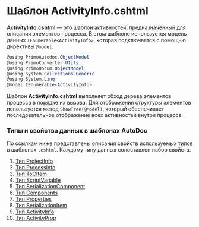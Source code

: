 # Шаблон ActivityInfo.cshtml

**ActivityInfo.cshtml** — это шаблон активностей, предназначенный для описания элементов процесса. В этом шаблоне используется модель данных `IEnumerable<ActivityInfo>`, которая подключается с помощью директивы `@model`.

```csharp
@using PrimoAutodoc.ObjectModel
@using PrimoConverter.Utils
@using PrimoDocum.ObjectModel
@using System.Collections.Generic
@using System.Linq
@model IEnumerable<ActivityInfo>
```

Шаблон **ActivityInfo.cshtml** выполняет обход дерева элементов процесса в порядке их вызова. Для отображения структуры элементов используется метод `ShowTree(@Model)`, который обеспечивает последовательное отображение всех активностей внутри процесса.

### Типы и свойства данных в шаблонах AutoDoc

По ссылкам ниже представлены описания свойств используемых типов в шаблонах `.cshtml`. Каждому типу данных сопоставлен набор свойств.

1. [Тип ProjectInfo](https://docs.primo-rpa.ru/primo-rpa/primo-rpa-studio/tools/autodoc/templ_properties#id-1.-tip-projectinfo)  
2. [Тип ProcessInfo](https://docs.primo-rpa.ru/primo-rpa/primo-rpa-studio/tools/autodoc/templ_properties#id-2.-tip-processinfo)  
3. [Тип ToCItem](https://docs.primo-rpa.ru/primo-rpa/primo-rpa-studio/tools/autodoc/templ_properties#id-3.-tip-tocitem)  
4. [Тип ScriptVariable](https://docs.primo-rpa.ru/primo-rpa/primo-rpa-studio/tools/autodoc/templ_properties#id-4.-tip-scriptvariable)  
5. [Тип SerializationComponent](https://docs.primo-rpa.ru/primo-rpa/primo-rpa-studio/tools/autodoc/templ_properties#id-5.-tip-serializationcomponent)  
6. [Тип Components](https://docs.primo-rpa.ru/primo-rpa/primo-rpa-studio/tools/autodoc/templ_properties#id-6.-tip-components)  
7. [Тип Properties](https://docs.primo-rpa.ru/primo-rpa/primo-rpa-studio/tools/autodoc/templ_properties#id-7.-tip-properties)  
8. [Тип SerializationItem](https://docs.primo-rpa.ru/primo-rpa/primo-rpa-studio/tools/autodoc/templ_properties#id-8.-tip-serializationitem)  
9. [Тип ActivityInfo](https://docs.primo-rpa.ru/primo-rpa/primo-rpa-studio/tools/autodoc/templ_properties#id-9.-tip-activityinfo)  
10. [Тип ActivityProp](https://docs.primo-rpa.ru/primo-rpa/primo-rpa-studio/tools/autodoc/templ_properties#id-10.-tip-activityprop)
